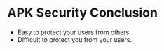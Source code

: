 # APK Security Conclusion

- Easy to protect your users from others.
- Difficult to protect you from your users.
